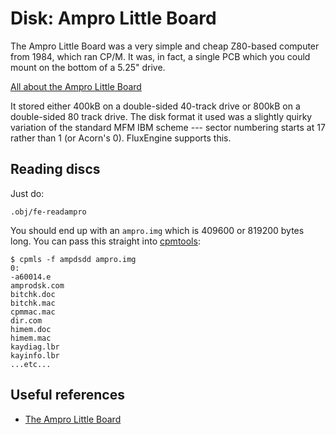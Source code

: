 Disk: Ampro Little Board
========================

The Ampro Little Board was a very simple and cheap Z80-based computer from
1984, which ran CP/M. It was, in fact, a single PCB which you could mount
on the bottom of a 5.25" drive.

[All about the Ampro Little Board](http://oldcomputers.net/ampro-little-board.html)

It stored either 400kB on a double-sided 40-track drive or 800kB on a
double-sided 80 track drive. The disk format it used was a slightly quirky
variation of the standard MFM IBM scheme --- sector numbering starts at 17
rather than 1 (or Acorn's 0). FluxEngine supports this.


Reading discs
-------------

Just do:

```
.obj/fe-readampro
```

You should end up with an `ampro.img` which is 409600 or 819200 bytes long.
You can pass this straight into [cpmtools](http://www.moria.de/~michael/cpmtools/):

```
$ cpmls -f ampdsdd ampro.img
0:
-a60014.e
amprodsk.com
bitchk.doc
bitchk.mac
cpmmac.mac
dir.com
himem.doc
himem.mac
kaydiag.lbr
kayinfo.lbr
...etc...
```

Useful references
-----------------

  - [The Ampro Little Board](http://oldcomputers.net/ampro-little-board.html)
